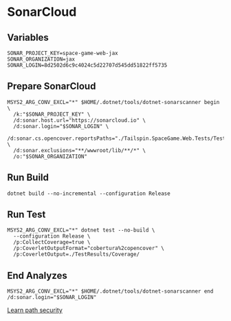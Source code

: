 # SonarCloud

## Variables
```
SONAR_PROJECT_KEY=space-game-web-jax
SONAR_ORGANIZATION=jax
SONAR_LOGIN=8d2502d6c9c4024c5d22707d545dd51822ff5735
```

## Prepare SonarCloud
```
MSYS2_ARG_CONV_EXCL="*" $HOME/.dotnet/tools/dotnet-sonarscanner begin \
  /k:"$SONAR_PROJECT_KEY" \
  /d:sonar.host.url="https://sonarcloud.io" \
  /d:sonar.login="$SONAR_LOGIN" \
  /d:sonar.cs.opencover.reportsPaths="./Tailspin.SpaceGame.Web.Tests/TestResults/Coverage/coverage.opencover.xml" \
  /d:sonar.exclusions="**/wwwroot/lib/**/*" \
  /o:"$SONAR_ORGANIZATION"
```

## Run Build
```
dotnet build --no-incremental --configuration Release
````
## Run Test
```
MSYS2_ARG_CONV_EXCL="*" dotnet test --no-build \
  --configuration Release \
  /p:CollectCoverage=true \
  /p:CoverletOutputFormat="cobertura%2copencover" \
  /p:CoverletOutput=./TestResults/Coverage/
```
## End Analyzes
```
MSYS2_ARG_CONV_EXCL="*" $HOME/.dotnet/tools/dotnet-sonarscanner end /d:sonar.login="$SONAR_LOGIN"
```

[Learn path security](https://docs.microsoft.com/en-us/learn/modules/scan-for-vulnerabilities/4-scan-locally)